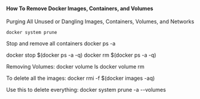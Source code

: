 #### How To Remove Docker Images, Containers, and Volumes

Purging All Unused or Dangling Images, Containers, Volumes, and Networks
````
docker system prune
````


Stop and remove all containers
docker ps -a

docker stop $(docker ps -a -q)
docker rm $(docker ps -a -q)

Removing Volumes:
docker volume ls
docker volume rm 

To delete all the images:
docker rmi -f $(docker images -aq)

Use this to delete everything:
docker system prune -a --volumes
